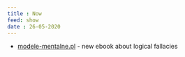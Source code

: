 ```yaml
---
title : Now
feed: show
date : 26-05-2020
---
```


- [modele-mentalne.pl](https://www.modele-mentalne.pl/) - new ebook about logical fallacies